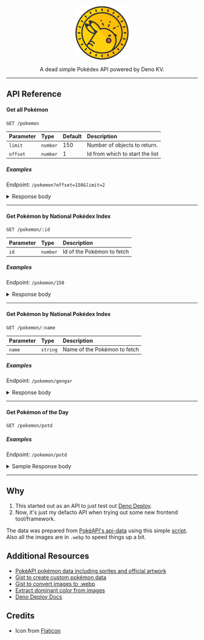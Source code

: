 <div align="center">

<img src="/assets/logo/logo.webp" width="140" title="Pokédex API Logo" />

A dead simple Pokédex API powered by Deno KV.

</div>

---

## API Reference

#### Get all Pokémon

```http
GET /pokemon
```

| Parameter | Type     | Default | Description                     |
| :-------- | :------- | :------ | :------------------------------ |
| `limit`   | `number` | 150     | Number of objects to return.    |
| `offset`  | `number` | 1       | Id from which to start the list |

##### Examples

Endpoint: `/pokemon?offset=150&limit=2`

<details>
  <summary>Response body</summary>

```json
[
  {
    "id": 150,
    "name": "Mewtwo",
    "genus": "Genetic Pokémon",
    "description": "It was created by a scientist after years of horrific gene splicing and DNA engineering experiments.",
    "imageUrl": "https://pub-460ada4f152c4135a7ec0881a2cb1330.r2.dev/150.webp",
    "types": ["Psychic"],
    "abilities": [
      {
        "name": "Pressure",
        "effect": "Moves targetting this Pokémon use one extra PP.  This ability stacks if multiple targets have it.  This ability still affects moves that fail or miss.  This ability does not affect ally moves that target either the entire field or just its side, nor this Pokémon's self-targetted moves; it does, however, affect single-targetted ally moves aimed at this Pokémon, ally moves that target all other Pokémon, and opponents' moves that target the entire field.  If this ability raises a move's PP cost above its remaining PP, it will use all remaining PP.  When this Pokémon enters battle, all participating trainers are notified that it has this ability.  Overworld: If the lead Pokémon has this ability, higher-levelled Pokémon have their encounter rate increased.",
        "description": "Raises foe's PP usage."
      },
      {
        "name": "Unnerve",
        "effect": "Opposing Pokémon cannot eat held Berries while this Pokémon is in battle.  Affected Pokémon can still use bug bite or pluck to eat a target's Berry.",
        "description": "Makes the foe nervous and unable to eat Berries."
      }
    ],
    "stats": {
      "HP": 106,
      "Attack": 110,
      "Defense": 90,
      "Special Attack": 154,
      "Special Defense": 90,
      "Speed": 130
    },
    "locations": ["Cerulean Cave"],
    "color": "#f1eff3"
  },
  {
    "id": 151,
    "name": "Mew",
    "genus": "New Species Pokémon",
    "description": "So rare that it is still said to be a mirage by many experts. Only a few people have seen it worldwide.",
    "imageUrl": "https://pub-460ada4f152c4135a7ec0881a2cb1330.r2.dev/151.webp",
    "types": ["Psychic"],
    "abilities": [
      {
        "name": "Synchronize",
        "effect": "Whenever this Pokémon is burned, paralyzed, or poisoned, the Pokémon who gave this Pokémon that ailment is also given the ailment.  This ability passes back bad poison when this Pokémon is badly poisoned.  This ability cannot pass on a status ailment that the Pokémon did not directly receive from another Pokémon, such as the poison from toxic spikes or the burn from a flame orb.  Overworld: If the lead Pokémon has this ability, wild Pokémon have a 50% chance of having the lead Pokémon's nature, and a 50% chance of being given a random nature as usual, including the lead Pokémon's nature.  This does not work on Pokémon received outside of battle or roaming legendaries.",
        "description": "Passes on status problems."
      }
    ],
    "stats": {
      "HP": 100,
      "Attack": 100,
      "Defense": 100,
      "Special Attack": 100,
      "Special Defense": 100,
      "Speed": 100
    },
    "locations": ["Faraway Island"],
    "color": "#f8e7eb"
  }
]
```

</details>

---

#### Get Pokémon by National Pokédex Index

```http
GET /pokemon/:id
```

| Parameter | Type     | Description                |
| :-------- | :------- | :------------------------- |
| `id`      | `number` | Id of the Pokémon to fetch |

##### Examples

Endpoint: `/pokemon/150`

<details>
  <summary>Response body</summary>

```json
{
  "id": 150,
  "name": "Mewtwo",
  "genus": "Genetic Pokémon",
  "description": "It was created by a scientist after years of horrific gene splicing and DNA engineering experiments.",
  "imageUrl": "https://pub-460ada4f152c4135a7ec0881a2cb1330.r2.dev/150.webp",
  "types": ["Psychic"],
  "abilities": [
    {
      "name": "Pressure",
      "effect": "Moves targetting this Pokémon use one extra PP.  This ability stacks if multiple targets have it.  This ability still affects moves that fail or miss.  This ability does not affect ally moves that target either the entire field or just its side, nor this Pokémon's self-targetted moves; it does, however, affect single-targetted ally moves aimed at this Pokémon, ally moves that target all other Pokémon, and opponents' moves that target the entire field.  If this ability raises a move's PP cost above its remaining PP, it will use all remaining PP.  When this Pokémon enters battle, all participating trainers are notified that it has this ability.  Overworld: If the lead Pokémon has this ability, higher-levelled Pokémon have their encounter rate increased.",
      "description": "Raises foe's PP usage."
    },
    {
      "name": "Unnerve",
      "effect": "Opposing Pokémon cannot eat held Berries while this Pokémon is in battle.  Affected Pokémon can still use bug bite or pluck to eat a target's Berry.",
      "description": "Makes the foe nervous and unable to eat Berries."
    }
  ],
  "stats": {
    "HP": 106,
    "Attack": 110,
    "Defense": 90,
    "Special Attack": 154,
    "Special Defense": 90,
    "Speed": 130
  },
  "locations": ["Cerulean Cave"],
  "color": "#ded9e3"
}
```

</details>

---

#### Get Pokémon by National Pokédex Index

```http
GET /pokemon/:name
```

| Parameter | Type     | Description                  |
| :-------- | :------- | :--------------------------- |
| `name`    | `string` | Name of the Pokémon to fetch |

##### Examples

Endpoint: `/pokemon/gengar`

<details>
  <summary>Response body</summary>

```json
{
  "id": 94,
  "name": "Gengar",
  "genus": "Shadow Pokémon",
  "description": "Under a full moon, this POKéMON likes to mimic the shadows of people and laugh at their fright.",
  "imageUrl": "https://pub-460ada4f152c4135a7ec0881a2cb1330.r2.dev/94.webp",
  "types": ["Ghost", "Poison"],
  "abilities": [
    {
      "name": "Cursed Body",
      "effect": "Moves that hit this Pokémon have a 30% chance of being Disabled afterward.",
      "description": "May disable a move used on the Pokémon."
    }
  ],
  "stats": {
    "HP": 60,
    "Attack": 65,
    "Defense": 60,
    "Special Attack": 130,
    "Special Defense": 75,
    "Speed": 110
  },
  "locations": ["Old Chateau"],
  "color": "#cbc9da"
}
```

</details>

---

#### Get Pokémon of the Day

```http
GET /pokemon/potd
```

##### Examples

Endpoint: `/pokemon/potd`

<details>
  <summary>Sample Response body</summary>

```json
{
  "id": 150,
  "name": "Mewtwo",
  "genus": "Genetic Pokémon",
  "description": "It was created by a scientist after years of horrific gene splicing and DNA engineering experiments.",
  "imageUrl": "https://pub-460ada4f152c4135a7ec0881a2cb1330.r2.dev/150.webp",
  "types": ["Psychic"],
  "abilities": [
    {
      "name": "Pressure",
      "effect": "Moves targetting this Pokémon use one extra PP.  This ability stacks if multiple targets have it.  This ability still affects moves that fail or miss.  This ability does not affect ally moves that target either the entire field or just its side, nor this Pokémon's self-targetted moves; it does, however, affect single-targetted ally moves aimed at this Pokémon, ally moves that target all other Pokémon, and opponents' moves that target the entire field.  If this ability raises a move's PP cost above its remaining PP, it will use all remaining PP.  When this Pokémon enters battle, all participating trainers are notified that it has this ability.  Overworld: If the lead Pokémon has this ability, higher-levelled Pokémon have their encounter rate increased.",
      "description": "Raises foe's PP usage."
    },
    {
      "name": "Unnerve",
      "effect": "Opposing Pokémon cannot eat held Berries while this Pokémon is in battle.  Affected Pokémon can still use bug bite or pluck to eat a target's Berry.",
      "description": "Makes the foe nervous and unable to eat Berries."
    }
  ],
  "stats": {
    "HP": 106,
    "Attack": 110,
    "Defense": 90,
    "Special Attack": 154,
    "Special Defense": 90,
    "Speed": 130
  },
  "locations": ["Cerulean Cave"],
  "color": "#ded9e3"
}
```

</details>

---

## Why

1. This started out as an API to just test out [Deno Deploy](https://deno.com/deploy/).
2. Now, it's just my defacto API when trying out some new frontend tool/framework.

The data was prepared from [PokéAPI's api-data](https://github.com/PokeAPI/api-data) using this
simple [script](https://gist.github.com/anurag-roy/6b39fff1cfe89fcf7132e95b6ac66de1). Also all the
images are in `.webp` to speed things up a bit.

## Additional Resources

- [PokéAPI pokémon data including sprites and official artwork](https://github.com/PokeAPI/api-data)
- [Gist to create custom pokémon data](https://gist.github.com/anurag-roy/6b39fff1cfe89fcf7132e95b6ac66de1)
- [Gist to convert images to .webp](https://gist.github.com/anurag-roy/86f312125bf76f0b93c10492c162b26f)
- [Extract dominant color from images](https://github.com/anurag-roy/get-dominant-color)
- [Deno Deploy Docs](https://deno.com/deploy/docs/)

## Credits

- Icon from [Flaticon](https://www.flaticon.com/free-icon/pokecoin_188926)
